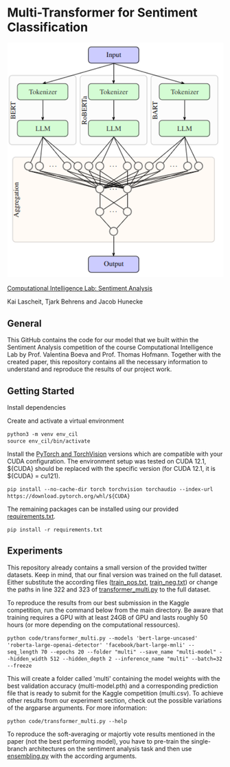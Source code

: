 # Multi-Transformer for Sentiment Classification 


<img src="misc/multi_transformer_architecture.png" width="1216" style="center">



[Computational Intelligence Lab: Sentiment Analysis](report.pdf)

Kai Lascheit, Tjark Behrens and Jacob Hunecke 

## General
This GitHub contains the code for our model that we built within the Sentiment Analysis competition of the course Computational Intelligence Lab by Prof. Valentina Boeva and Prof. Thomas Hofmann.
Together with the created paper, this repository contains all the necessary information to understand and reproduce the results of our project work.

## Getting Started
Install dependencies

Create and activate a virtual environment
```
python3 -m venv env_cil
source env_cil/bin/activate
```

Install the [PyTorch and TorchVision](https://pytorch.org/get-started/locally/) versions which are compatible with your CUDA configuration. The environment setup was tested on CUDA 12.1, ${CUDA} should be replaced with the specific version (for CUDA 12.1, it is ${CUDA} = cu121).
```
pip install --no-cache-dir torch torchvision torchaudio --index-url https://download.pytorch.org/whl/${CUDA}
```
The remaining packages can be installed using our provided [requirements.txt](requirements.txt).
```
pip install -r requirements.txt
```

## Experiments
This repository already contains a small version of the provided twitter datasets. Keep in mind, that our final version was trained on the full dataset. Either substitute the according files ([train_pos.txt](twitter-datasets/train_pos.txt), [train_neg.txt](twitter-datasets/train_neg.txt)) or change the paths in line 322 and 323 of [transformer_multi.py](code/transformer_multi.py) to the full dataset.

To reproduce the results from our best submission in the Kaggle competition, run the command below from the main directory. Be aware that training requires a GPU with at least 24GB of GPU and lasts roughly 50 hours (or more depending on the computational ressources). 
```
python code/transformer_multi.py --models 'bert-large-uncased' 'roberta-large-openai-detector' 'facebook/bart-large-mnli' --seq_length 70 --epochs 20 --folder "multi" --save_name "multi-model" --hidden_width 512 --hidden_depth 2 --inference_name "multi" --batch=32 --freeze
```

This will create a folder called 'multi' containing the model weights with the best validation accuracy (multi-model.pth) and a corresponding prediction file that is ready to submit for the Kaggle competition (multi.csv).
To achieve other results from our experiment section, check out the possible variations of the argparse arguments. For more information: 
```
python code/transformer_multi.py --help
```

To reproduce the soft-averaging or majortiy vote results mentioned in the paper (not the best performing model), you have to pre-train the single-branch architectures on the sentiment analysis task and then use [ensembling.py](code/ensembling.py) with the according arguments.

